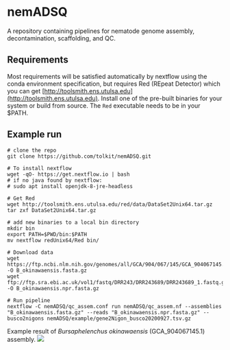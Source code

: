 # nemADSQ
A repository containing pipelines for nematode genome assembly, decontamination, scaffolding, and QC.

## Requirements
Most requirements will be satisfied automatically by nextflow using the conda environment specification, but requires Red (REpeat Detector) which you can get [http://toolsmith.ens.utulsa.edu](http://toolsmith.ens.utulsa.edu). Install one of the pre-built binaries for your system or build from source. The `Red` executable needs to be in your $PATH. 


## Example run

```
# clone the repo
git clone https://github.com/tolkit/nemADSQ.git

# To install nextflow
wget -qO- https://get.nextflow.io | bash
# if no java found by nextflow:
# sudo apt install openjdk-8-jre-headless

# Get Red
wget http://toolsmith.ens.utulsa.edu/red/data/DataSet2Unix64.tar.gz
tar zxf DataSet2Unix64.tar.gz 

# add new binaries to a local bin directory
mkdir bin
export PATH=$PWD/bin:$PATH
mv nextflow redUnix64/Red bin/

# Download data
wget https://ftp.ncbi.nlm.nih.gov/genomes/all/GCA/904/067/145/GCA_904067145.1_BOKI2/GCA_904067145.1_BOKI2_genomic.fna.gz -O B_okinawaensis.fasta.gz
wget ftp://ftp.sra.ebi.ac.uk/vol1/fastq/DRR243/DRR243689/DRR243689_1.fastq.gz -O B_okinawaensis.npr.fasta.gz

# Run pipeline
nextflow -C nemADSQ/qc_assem.conf run nemADSQ/qc_assem.nf --assemblies "B_okinawaensis.fasta.gz" --reads "B_okinawaensis.npr.fasta.gz" --busco2nigons nemADSQ/example/gene2Nigon_busco20200927.tsv.gz
```

Example result of *Bursaphelenchus okinawaensis* (GCA_904067145.1) assembly.
<img src="examples/B_okinawaensis.png">